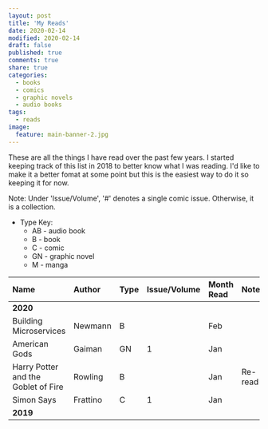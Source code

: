 ```yaml
---
layout: post
title: 'My Reads'
date: 2020-02-14
modified: 2020-02-14
draft: false
published: true
comments: true
share: true
categories:
  - books
  - comics
  - graphic novels
  - audio books
tags:
  - reads
image:
  feature: main-banner-2.jpg
---
```


These are all the things I have read over the past few years. I started keeping track of this list
in 2018 to better know what I was reading. I'd like to make it a better fomat at some point but
this is the easiest way to do it so keeping it for now.

Note: Under 'Issue/Volume', '#' denotes a single comic issue. Otherwise, it is a collection.

* Type Key:
    * AB - audio book
    * B - book
    * C - comic
    * GN - graphic novel
    * M - manga

| Name                                          | Author         | Type  | Issue/Volume | Month Read   | Notes                                         |
|:----------------------------------------------|:---------------|:------|:-------------|:-------------|:----------------------------------------------|
| <b>2020</b>                                                                                                                                          |
| Building Microservices                        | Newmann        | B     |              | Feb          |                                               |
| American Gods                                 | Gaiman         | GN    | 1            | Jan          |                                               |
| Harry Potter and the Goblet of Fire           | Rowling        | B     |              | Jan          | Re-read                                       |
| Simon Says                                    | Frattino       | C     | 1            | Jan          |                                               |
| <b>2019</b>                                                                                                                                          |

